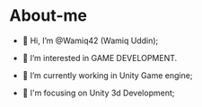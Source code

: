 # About-me
- 👋 Hi, I’m @Wamiq42 (Wamiq Uddin);

- 👀 I’m interested in GAME DEVELOPMENT.

- 🌱 I’m currently working in Unity Game engine;
- 🌱 I'm focusing on Unity 3d Development;
